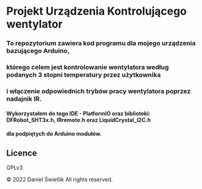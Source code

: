 # Projekt Urządzenia Kontrolującego wentylator

### To repozytorium zawiera kod programu dla mojego urządzenia bazującego Arduino,
### którego celem jest kontrolowanie wentylatora według podanych 3 stopni temperatury przez użytkownika
### i włączenie odpowiednich trybów pracy wentylatora poprzez nadajnik IR.

#### Wykorzystałem do tego IDE - PlatformIO oraz biblioteki: DFRobot_SHT3x.h, IRremote.h oraz LiquidCrystal_I2C.h
#### dla podpiętych do Arduino modułów.


## Licence

GPLv3

© 2022 Daniel Świetlik All rights reserved.
